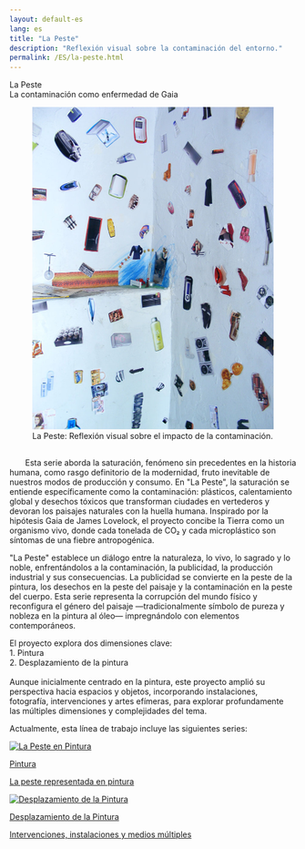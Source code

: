 ```yaml
---
layout: default-es
lang: es
title: "La Peste"
description: "Reflexión visual sobre la contaminación del entorno."
permalink: /ES/la-peste.html
---
```

<div class="titulo">La Peste</div>

<div class="subtitulo">La contaminación como enfermedad de Gaia</div>

<figure class="imagen-con-caption">
  <img src="/assets/img/la-peste-ruido-fweason-024.jpg" alt="La Peste - imagen de contaminación">
  <figcaption>La Peste: Reflexión visual sobre el impacto de la contaminación.</figcaption>
</figure>

<p class="parrafo" style="margin-top: 6%;">
  &nbsp;&nbsp;&nbsp;&nbsp;&nbsp;&nbsp;
  Esta serie aborda la saturación, fenómeno sin precedentes en la historia humana, como rasgo definitorio de la modernidad, fruto inevitable de nuestros modos de producción y consumo. En "La Peste", la saturación se entiende específicamente como la contaminación: plásticos, calentamiento global y desechos tóxicos que transforman ciudades en vertederos y devoran los paisajes naturales con la huella humana. Inspirado por la hipótesis Gaia de James Lovelock, el proyecto concibe la Tierra como un organismo vivo, donde cada tonelada de CO₂ y cada microplástico son síntomas de una fiebre antropogénica.
</p>

<p class="parrafo">
  "La Peste" establece un diálogo entre la naturaleza, lo vivo, lo sagrado y lo noble, enfrentándolos a la contaminación, la publicidad, la producción industrial y sus consecuencias. La publicidad se convierte en la peste de la pintura, los desechos en la peste del paisaje y la contaminación en la peste del cuerpo. Esta serie representa la corrupción del mundo físico y reconfigura el género del paisaje —tradicionalmente símbolo de pureza y nobleza en la pintura al óleo— impregnándolo con elementos contemporáneos.
</p>

<p class="parrafo">
  El proyecto explora dos dimensiones clave:
  <br>
  1. Pintura<br>
  2. Desplazamiento de la pintura<br><br>
  Aunque inicialmente centrado en la pintura, este proyecto amplió su perspectiva hacia espacios y objetos, incorporando instalaciones, fotografía, intervenciones y artes efímeras, para explorar profundamente las múltiples dimensiones y complejidades del tema.
</p>

<p class="parrafo">
  Actualmente, esta línea de trabajo incluye las siguientes series:
</p>

<!-- Contenedor de botones para las series -->
<div class="button-container">
    <a href="/ES/peste-pintura.html" class="fancy-button">
        <div class="button-content">
            <img src="/assets/img/animacion-boton-contaminacion-electromagnetica.gif" alt="La Peste en Pintura">
            <p class="title">Pintura</p>
            <p class="subtitle">La peste representada en pintura</p>
        </div>
    </a>
    <a href="/contaminacion-sonora.html" class="fancy-button">
        <div class="button-content">
            <img src="/assets/img/animacion-boton-contaminacion-sonora.gif" alt="Desplazamiento de la Pintura">
            <p class="title">Desplazamiento de la Pintura</p>
            <p class="subtitle">Intervenciones, instalaciones y medios múltiples</p>
        </div>
    </a>
</div>

